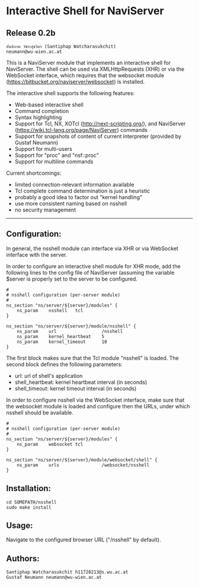Interactive Shell for NaviServer
================================
Release 0.2b
------------

    สันติภาพ วัชระสุขจิตร (Santiphap Watcharasukchit)
    neumann@wu-wien.ac.at

This is a NaviServer module that implements an interactive shell for
NaviServer. The shell can be used via XMLHttpRequests (XHR) or via
the WebSocket interface, which requires that the websocket module
(https://bitbucket.org/naviserver/websocket) is installed.

The interactive shell supports the following features:

* Web-based interactive shell
* Command completion
* Syntax highlighting
* Support for Tcl, NX, XOTcl (http://next-scripting.org/),
  and NaviServer (https://wiki.tcl-lang.org/page/NaviServer) commands
* Support for snapshots of content of current interpreter (provided by Gustaf Neumann)
* Support for multi-users
* Support for "proc" and "nsf::proc"
* Support for multiline commands


Current shortcomings:

* limited connection-relevant information available
* Tcl complete command determination is just a heuristic
* probably a good idea to factor out "kernel handling"
* use more consistent naming based on nsshell
* no security management

***

Configuration:
--------------

In general, the nsshell module can interface via XHR or via WebSocket
interface with the server.

In order to configure an interactive shell module for XHR mode, add
the following lines to the config file of NaviServer (assuming the
variable $server is properly set to the server to be configured.

    #
    # nsshell configuration (per-server module)
    #
    ns_section "ns/server/${server}/modules" {
        ns_param    nsshell   tcl
    }

    ns_section "ns/server/${server}/module/nsshell" {
        ns_param    url                 /nsshell
        ns_param    kernel_heartbeat    5
        ns_param    kernel_timeout      10
	}

The first block makes sure that the Tcl module "nsshell"
is loaded. The second block defines the following parameters:

* url: url of shell's application
* shell_heartbeat: kernel heartbeat interval (in seconds)
* shell_timeout: kernel timeout interval (in seconds)

In order to configure nsshell via the WebSocket interface,
make sure that the websocket module is loaded and configure then
the URLs, under which nsshell should be available.

    #
    # nsshell configuration (per-server module)
    #
    ns_section "ns/server/${server}/modules" {
        ns_param    websocket tcl
    }

    ns_section "ns/server/${server}/module/websocket/shell" {
        ns_param    urls                /websocket/nsshell
    }



Installation:
-------------

    cd SOMEPATH/nsshell
    sudo make install

Usage:
------

Navigate to the configured browser URL ("/nsshell" by default).

Authors:
--------

    Santiphap Watcharasukchit h11728213@s.wu.ac.at
    Gustaf Neumann neumann@wu-wien.ac.at
